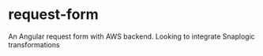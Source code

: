 # request-form
An Angular request form with AWS backend. Looking to integrate Snaplogic transformations 

